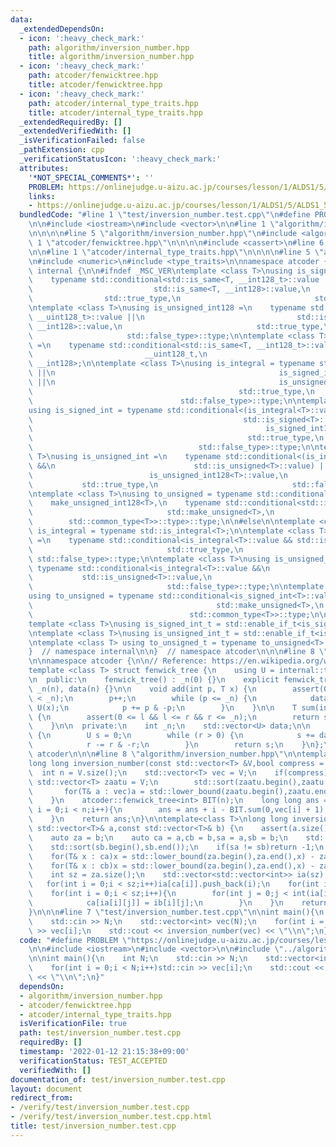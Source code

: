 ```yaml
---
data:
  _extendedDependsOn:
  - icon: ':heavy_check_mark:'
    path: algorithm/inversion_number.hpp
    title: algorithm/inversion_number.hpp
  - icon: ':heavy_check_mark:'
    path: atcoder/fenwicktree.hpp
    title: atcoder/fenwicktree.hpp
  - icon: ':heavy_check_mark:'
    path: atcoder/internal_type_traits.hpp
    title: atcoder/internal_type_traits.hpp
  _extendedRequiredBy: []
  _extendedVerifiedWith: []
  _isVerificationFailed: false
  _pathExtension: cpp
  _verificationStatusIcon: ':heavy_check_mark:'
  attributes:
    '*NOT_SPECIAL_COMMENTS*': ''
    PROBLEM: https://onlinejudge.u-aizu.ac.jp/courses/lesson/1/ALDS1/5/ALDS1_5_D
    links:
    - https://onlinejudge.u-aizu.ac.jp/courses/lesson/1/ALDS1/5/ALDS1_5_D
  bundledCode: "#line 1 \"test/inversion_number.test.cpp\"\n#define PROBLEM \"https://onlinejudge.u-aizu.ac.jp/courses/lesson/1/ALDS1/5/ALDS1_5_D\"\
    \n\n#include <iostream>\n#include <vector>\n\n#line 1 \"algorithm/inversion_number.hpp\"\
    \n\n\n\n#line 5 \"algorithm/inversion_number.hpp\"\n#include <algorithm>\n\n#line\
    \ 1 \"atcoder/fenwicktree.hpp\"\n\n\n\n#include <cassert>\n#line 6 \"atcoder/fenwicktree.hpp\"\
    \n\n#line 1 \"atcoder/internal_type_traits.hpp\"\n\n\n\n#line 5 \"atcoder/internal_type_traits.hpp\"\
    \n#include <numeric>\n#include <type_traits>\n\nnamespace atcoder {\n\nnamespace\
    \ internal {\n\n#ifndef _MSC_VER\ntemplate <class T>\nusing is_signed_int128 =\n\
    \    typename std::conditional<std::is_same<T, __int128_t>::value ||\n       \
    \                           std::is_same<T, __int128>::value,\n              \
    \                std::true_type,\n                              std::false_type>::type;\n\
    \ntemplate <class T>\nusing is_unsigned_int128 =\n    typename std::conditional<std::is_same<T,\
    \ __uint128_t>::value ||\n                                  std::is_same<T, unsigned\
    \ __int128>::value,\n                              std::true_type,\n         \
    \                     std::false_type>::type;\n\ntemplate <class T>\nusing make_unsigned_int128\
    \ =\n    typename std::conditional<std::is_same<T, __int128_t>::value,\n     \
    \                         __uint128_t,\n                              unsigned\
    \ __int128>;\n\ntemplate <class T>\nusing is_integral = typename std::conditional<std::is_integral<T>::value\
    \ ||\n                                                  is_signed_int128<T>::value\
    \ ||\n                                                  is_unsigned_int128<T>::value,\n\
    \                                              std::true_type,\n             \
    \                                 std::false_type>::type;\n\ntemplate <class T>\n\
    using is_signed_int = typename std::conditional<(is_integral<T>::value &&\n  \
    \                                               std::is_signed<T>::value) ||\n\
    \                                                    is_signed_int128<T>::value,\n\
    \                                                std::true_type,\n           \
    \                                     std::false_type>::type;\n\ntemplate <class\
    \ T>\nusing is_unsigned_int =\n    typename std::conditional<(is_integral<T>::value\
    \ &&\n                               std::is_unsigned<T>::value) ||\n        \
    \                          is_unsigned_int128<T>::value,\n                   \
    \           std::true_type,\n                              std::false_type>::type;\n\
    \ntemplate <class T>\nusing to_unsigned = typename std::conditional<\n    is_signed_int128<T>::value,\n\
    \    make_unsigned_int128<T>,\n    typename std::conditional<std::is_signed<T>::value,\n\
    \                              std::make_unsigned<T>,\n                      \
    \        std::common_type<T>>::type>::type;\n\n#else\n\ntemplate <class T> using\
    \ is_integral = typename std::is_integral<T>;\n\ntemplate <class T>\nusing is_signed_int\
    \ =\n    typename std::conditional<is_integral<T>::value && std::is_signed<T>::value,\n\
    \                              std::true_type,\n                             \
    \ std::false_type>::type;\n\ntemplate <class T>\nusing is_unsigned_int =\n   \
    \ typename std::conditional<is_integral<T>::value &&\n                       \
    \           std::is_unsigned<T>::value,\n                              std::true_type,\n\
    \                              std::false_type>::type;\n\ntemplate <class T>\n\
    using to_unsigned = typename std::conditional<is_signed_int<T>::value,\n     \
    \                                         std::make_unsigned<T>,\n           \
    \                                   std::common_type<T>>::type;\n\n#endif\n\n\
    template <class T>\nusing is_signed_int_t = std::enable_if_t<is_signed_int<T>::value>;\n\
    \ntemplate <class T>\nusing is_unsigned_int_t = std::enable_if_t<is_unsigned_int<T>::value>;\n\
    \ntemplate <class T> using to_unsigned_t = typename to_unsigned<T>::type;\n\n\
    }  // namespace internal\n\n}  // namespace atcoder\n\n\n#line 8 \"atcoder/fenwicktree.hpp\"\
    \n\nnamespace atcoder {\n\n// Reference: https://en.wikipedia.org/wiki/Fenwick_tree\n\
    template <class T> struct fenwick_tree {\n    using U = internal::to_unsigned_t<T>;\n\
    \n  public:\n    fenwick_tree() : _n(0) {}\n    explicit fenwick_tree(int n) :\
    \ _n(n), data(n) {}\n\n    void add(int p, T x) {\n        assert(0 <= p && p\
    \ < _n);\n        p++;\n        while (p <= _n) {\n            data[p - 1] +=\
    \ U(x);\n            p += p & -p;\n        }\n    }\n\n    T sum(int l, int r)\
    \ {\n        assert(0 <= l && l <= r && r <= _n);\n        return sum(r) - sum(l);\n\
    \    }\n\n  private:\n    int _n;\n    std::vector<U> data;\n\n    U sum(int r)\
    \ {\n        U s = 0;\n        while (r > 0) {\n            s += data[r - 1];\n\
    \            r -= r & -r;\n        }\n        return s;\n    }\n};\n\n}  // namespace\
    \ atcoder\n\n\n#line 8 \"algorithm/inversion_number.hpp\"\n\ntemplate<class T>\n\
    long long inversion_number(const std::vector<T> &V,bool compress = true){\n  \
    \  int n = V.size();\n    std::vector<T> vec = V;\n    if(compress){\n       \
    \ std::vector<T> zaatu = V;\n        std::sort(zaatu.begin(),zaatu.end());\n \
    \       for(T& a : vec)a = std::lower_bound(zaatu.begin(),zaatu.end(),a) - zaatu.begin();\n\
    \    }\n    atcoder::fenwick_tree<int> BIT(n);\n    long long ans = 0;\n    for(int\
    \ i = 0;i < n;i++){\n        ans = ans + i - BIT.sum(0,vec[i] + 1);\n        BIT.add(vec[i],1);\n\
    \    }\n    return ans;\n}\n\ntemplate<class T>\nlong long inversion_number(const\
    \ std::vector<T>& a,const std::vector<T>& b) {\n    assert(a.size() == b.size());\n\
    \    auto za = b;\n    auto ca = a,cb = b,sa = a,sb = b;\n    std::sort(sa.begin(),sa.end());\n\
    \    std::sort(sb.begin(),sb.end());\n    if(sa != sb)return -1;\n    std::sort(za.begin(),za.end());\n\
    \    for(T& x : ca)x = std::lower_bound(za.begin(),za.end(),x) - za.begin();\n\
    \    for(T& x : cb)x = std::lower_bound(za.begin(),za.end(),x) - za.begin();\n\
    \    int sz = za.size();\n    std::vector<std::vector<int>> ia(sz),ib(sz);\n \
    \   for(int i = 0;i < sz;i++)ia[ca[i]].push_back(i);\n    for(int i = 0;i < sz;i++)ib[cb[i]].push_back(i);\n\
    \    for(int i = 0;i < sz;i++){\n        for(int j = 0;j < int(ia[i].size());j++){\n\
    \            ca[ia[i][j]] = ib[i][j];\n        }\n    }\n    return inversion_number(ca,false);\n\
    }\n\n\n#line 7 \"test/inversion_number.test.cpp\"\n\nint main(){\n    int N;\n\
    \    std::cin >> N;\n    std::vector<int> vec(N);\n    for(int i = 0;i < N;i++)std::cin\
    \ >> vec[i];\n    std::cout << inversion_number(vec) << \"\\n\";\n}\n"
  code: "#define PROBLEM \"https://onlinejudge.u-aizu.ac.jp/courses/lesson/1/ALDS1/5/ALDS1_5_D\"\
    \n\n#include <iostream>\n#include <vector>\n\n#include \"../algorithm/inversion_number.hpp\"\
    \n\nint main(){\n    int N;\n    std::cin >> N;\n    std::vector<int> vec(N);\n\
    \    for(int i = 0;i < N;i++)std::cin >> vec[i];\n    std::cout << inversion_number(vec)\
    \ << \"\\n\";\n}"
  dependsOn:
  - algorithm/inversion_number.hpp
  - atcoder/fenwicktree.hpp
  - atcoder/internal_type_traits.hpp
  isVerificationFile: true
  path: test/inversion_number.test.cpp
  requiredBy: []
  timestamp: '2022-01-12 21:15:38+09:00'
  verificationStatus: TEST_ACCEPTED
  verifiedWith: []
documentation_of: test/inversion_number.test.cpp
layout: document
redirect_from:
- /verify/test/inversion_number.test.cpp
- /verify/test/inversion_number.test.cpp.html
title: test/inversion_number.test.cpp
---
```

